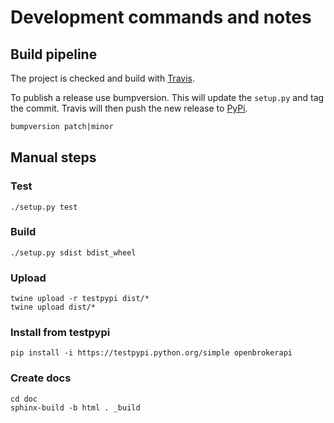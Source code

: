 # Development commands and notes




## Build pipeline

The project is checked and build with [Travis](https://travis-ci.org/eruvanos/openbrokerapi).

To publish a release use bumpversion. This will update the `setup.py` and tag the commit.
Travis will then push the new release to [PyPi](https://pypi.python.org/pypi/openbrokerapi).

```bash
bumpversion patch|minor
``` 


## Manual steps

### Test
```
./setup.py test
```

### Build
```
./setup.py sdist bdist_wheel
```

### Upload
```
twine upload -r testpypi dist/*
twine upload dist/*
```

### Install from testpypi
```
pip install -i https://testpypi.python.org/simple openbrokerapi
```

### Create docs

```
cd doc
sphinx-build -b html . _build
```